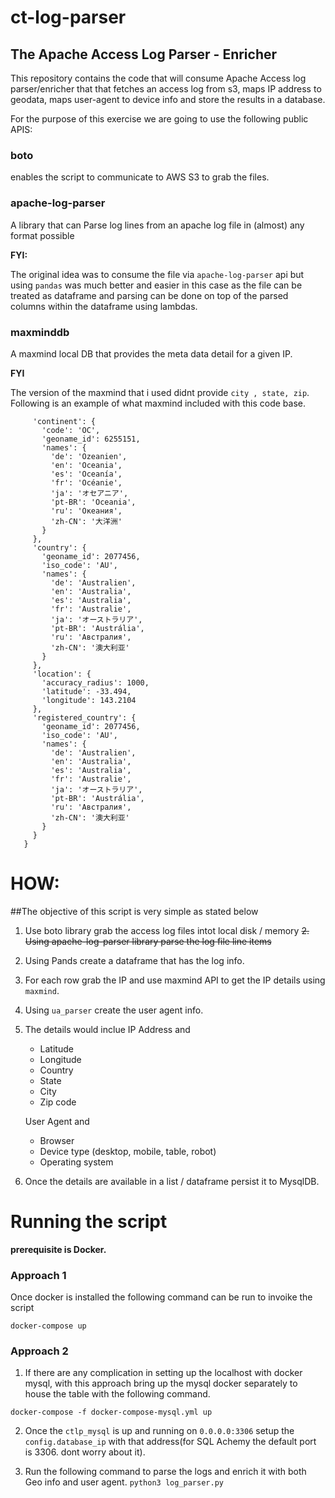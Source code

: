 # ct-log-parser

## The Apache Access Log Parser - Enricher

This repository contains the code that will consume Apache Access log parser/enricher that that fetches an access log from s3, maps IP address to geodata, maps user-agent to device info and store the results in a database.

For the purpose of this exercise we are going to use the following public APIS:

### boto 
enables the script to communicate to AWS S3 to grab the files.

### apache-log-parser
A library that can Parse log lines from an apache log file in (almost) any format possible

**FYI:** 

The original idea was to consume the file via ```apache-log-parser``` api but using ```pandas```
was much better and easier in this case as the file can be treated as dataframe and 
parsing can be done on top of the parsed columns within the dataframe using lambdas.


### maxminddb
A maxmind local DB that provides the meta data detail for a given IP.

**FYI**

The version of the maxmind that i used didnt provide ```city , state, zip```. Following 
is an example of what maxmind included with this code base.

```{
     'continent': {
       'code': 'OC',
       'geoname_id': 6255151,
       'names': {
         'de': 'Ozeanien',
         'en': 'Oceania',
         'es': 'Oceanía',
         'fr': 'Océanie',
         'ja': 'オセアニア',
         'pt-BR': 'Oceania',
         'ru': 'Океания',
         'zh-CN': '大洋洲'
       }
     },
     'country': {
       'geoname_id': 2077456,
       'iso_code': 'AU',
       'names': {
         'de': 'Australien',
         'en': 'Australia',
         'es': 'Australia',
         'fr': 'Australie',
         'ja': 'オーストラリア',
         'pt-BR': 'Austrália',
         'ru': 'Австралия',
         'zh-CN': '澳大利亚'
       }
     },
     'location': {
       'accuracy_radius': 1000,
       'latitude': -33.494,
       'longitude': 143.2104
     },
     'registered_country': {
       'geoname_id': 2077456,
       'iso_code': 'AU',
       'names': {
         'de': 'Australien',
         'en': 'Australia',
         'es': 'Australia',
         'fr': 'Australie',
         'ja': 'オーストラリア',
         'pt-BR': 'Austrália',
         'ru': 'Австралия',
         'zh-CN': '澳大利亚'
       }
     }
   }
   ```


# HOW: 
##The objective of this script is very simple as stated below

1. Use boto library grab the access log files intot local disk / memory
~~2. Using apache-log-parser library parse the log file line items~~
2. Using Pands create a dataframe that has the log info.
3. For each row grab the IP and use maxmind API to get the IP details using ```maxmind```.
4. Using ```ua_parser``` create the user agent info.
5. The details would inclue 
   IP Address and 
    - Latitude
    - Longitude
    - Country
    - State
    - City
    - Zip code
    
    User Agent and 
    - Browser
    - Device type (desktop, mobile, table, robot)
    - Operating system  
6. Once the details are available in a list / dataframe persist it to MysqlDB.


# Running the script
**prerequisite is Docker.**

### Approach 1

Once docker is installed the following command can be run to invoike the script

```docker-compose up```

### Approach 2
1. If there are any complication in setting up the localhost with docker mysql, with this approach
bring up the mysql docker separately to house the table with the following command.

```docker-compose -f docker-compose-mysql.yml up```

2. Once the ```ctlp_mysql``` is up and running on ```0.0.0.0:3306``` setup the 
```config.database_ip``` with that address(for SQL Achemy the default port is 3306. dont worry about it).

3. Run the following command to parse the logs and enrich it with both Geo info and 
user agent.
```python3 log_parser.py```


